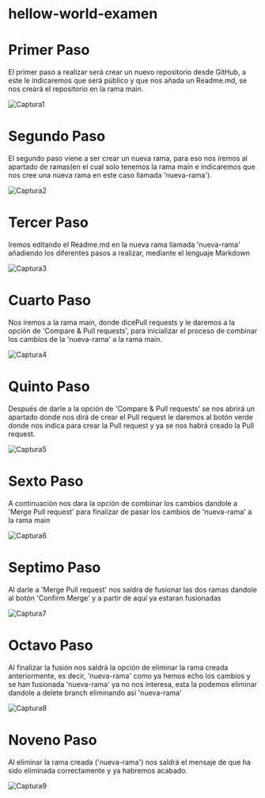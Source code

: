 # hellow-world-examen

# Primer Paso
<p>El primer paso a realizar será crear un nuevo repositorio desde GitHub, a este le indicaremos que será público y que nos añada un Readme.md, se nos creará el repositorio en la rama main.</p>

![Captura1](https://user-images.githubusercontent.com/91874398/159231288-69943100-76c3-4fab-a5e1-d829fa9b806b.PNG)


# Segundo Paso
<p>El segundo paso viene a ser crear un nueva rama, para eso nos iremos al apartado de ramas(en el cual solo tenemos la rama main e indicaremos que nos cree una nueva rama en este caso llamada 'nueva-rama').</p>

![Captura2](https://user-images.githubusercontent.com/91874398/159231356-032a5fbf-2802-49f2-b9b2-7a01f5e8c5cb.PNG)


# Tercer Paso
<p>Iremos editando el Readme.md en la nueva rama llamada 'nueva-rama' añadiendo los diferentes pasos a realizar, mediante el lenguaje Markdown</p>

![Captura3](https://user-images.githubusercontent.com/91874398/159231373-d1427ace-552e-4201-8e47-e52f098745a1.PNG)


# Cuarto Paso
<p>Nos iremos a la rama main, donde dicePull requests y le daremos a la opción de 'Compare & Pull requests', para inicializar el proceso de combinar los cambios de la 'nueva-rama' a la rama main.</p>

![Captura4](https://user-images.githubusercontent.com/91874398/159231410-1dcb6be1-6746-43ed-9a75-7fc9cdbd0196.PNG)


# Quinto Paso
<p>Después de darle a la opción de 'Compare & Pull requests' se nos abrirá un apartado donde nos dirá de crear el Pull request le daremos al botón verde donde nos indica para crear la Pull request y ya se nos habrá creado la Pull request.</p>

![Captura5](https://user-images.githubusercontent.com/91874398/159231440-a1fbca35-72c1-47c3-a455-7950f2ba865f.PNG)


# Sexto Paso
<p>A continuación nos dara la opción de combinar los cambios dandole a 'Merge Pull request' para finalizar de pasar los cambios de 'nueva-rama' a la rama main</p>

![Captura6](https://user-images.githubusercontent.com/91874398/159231455-f62bbb63-ac9b-463a-803b-bc557eec5d59.PNG)


# Septimo Paso
<p>Al darle a 'Merge Pull request' nos saldra de fusionar las dos ramas dandole al botón 'Confirm Merge' y a partir de aquí ya estaran fusionadas</p>

![Captura7](https://user-images.githubusercontent.com/91874398/159231516-ca8816b3-d165-4d22-ac58-9fe38582df89.PNG)


# Octavo Paso
<p>Al finalizar la fusión nos saldrá la opción de eliminar la rama creada anteriormente, es decir, 'nueva-rama' como ya hemos echo los cambios y se han fusionada 'nueva-rama' ya no nos interesa, esta la podemos eliminar dandole a delete branch eliminando así 'nueva-rama'</p>

![Captura8](https://user-images.githubusercontent.com/91874398/159231534-d9e5705b-0244-4802-bf5e-f93d002a136e.PNG)


# Noveno Paso
<p>Al eliminar la rama creada ('nueva-rama') nos saldrá el mensaje de que ha sido eliminada correctamente y ya habremos acabado.</p>

![Captura9](https://user-images.githubusercontent.com/91874398/159231556-f1f66168-9ef7-4b2b-90c3-0fd4bd4bea2c.PNG)
